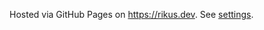 Hosted via GitHub Pages on https://rikus.dev. See [settings](https://github.com/rikusv/rikus.dev/settings). 
